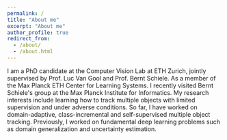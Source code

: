 ```yaml
---
permalink: /
title: "About me"
excerpt: "About me"
author_profile: true
redirect_from: 
  - /about/
  - /about.html
---
```


I am a PhD candidate at the Computer Vision Lab at ETH Zurich, jointly supervised by Prof. Luc Van Gool and Prof. Bernt Schiele. As a member of the Max Planck ETH Center for Learning Systems. I recently visited Bernt Schiele's group at the Max Planck Institute for Informatics. My research interests include learning how to track multiple objects with limited supervision and under adverse conditions. So far, I have worked on domain-adaptive, class-incremental and self-supervised multiple object tracking. Previously, I worked on fundamental deep learning problems such as domain generalization and uncertainty estimation.